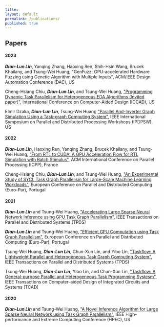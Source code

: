 ```yaml
---
title:
layout: default
permalink: /publications/
published: true
---
```


## Papers

#### 2023
***Dian-Lun Lin***, Yanqing Zhang, Haoxing Ren, Shih-Hsin Wang, Brucek Khailany, and Tsung-Wei Huang, "GenFuzz: GPU-accelerated Hardware Fuzzing using Genetic Algorithm with Multiple Inputs", ACM/IEEE Design Automation Conference (DAC), US

Cheng-Hsiang Chiu, ***Dian-Lun Lin***, and Tsung-Wei Huang, ["Programming Dynamic Task Parallelism for Heterogeneous EDA Algorithms (Invited paper)"](https://tsung-wei-huang.github.io/papers/iccad23-asynctask.pdf), International Conference on Computer-Aided Design (ICCAD), US

Elmir Dzaka, ***Dian-Lun Lin***, Tsung-Wei Huang ["Parallel And-Inverter Graph Simulation Using a Task-graph Computing System"](https://ieeexplore.ieee.org/xpl/conhome/10196463/proceeding), IEEE International Symposium on Parallel and Distributed Processing Workshops (IPDPSW), US

#### 2022
***Dian-Lun Lin***, Haoxing Ren, Yanqing Zhang, Brucek Khailany, and Tsung-Wei Huang, ["From RTL to CUDA: A GPU Acceleration Flow for RTL Simulation with Batch Stimulus"](https://dl.acm.org/doi/abs/10.1145/3545008.3545091), ACM International Conference on Parallel Processing (ICPP), France


Cheng-Hsiang Chiu, ***Dian-Lun Lin***, and Tsung-Wei Huang, ["An Experimental Study of SYCL Task Graph Parallelism for Large-Scale Machine Learning Workloads"](https://easychair.org/publications/preprint/GjhX), European Conference on Parallel and Distributed Computing (Euro-Par), Portugal


#### 2021
***Dian-Lun Lin*** and Tsung-Wei Huang, ["Accelerating Large Sparse Neural Network Inference using GPU Task Graph Parallelism"](https://ieeexplore.ieee.org/abstract/document/9664223), IEEE Transactions on Parallel and Distributed Systems (TPDS)

***Dian-Lun Lin*** and Tsung-Wei Huang, ["Efficient GPU Computation using Task Graph Parallelism"](https://link.springer.com/chapter/10.1007/978-3-030-85665-6_27), European Conference on Parallel and Distributed Computing (Euro-Par), Portugal

Tsung-Wei Huang, ***Dian-Lun Lin***, Chun-Xun Lin, and Yibo Lin, ["Taskflow: A Lightweight Parallel and Heterogeneous Task Graph Computing System"](https://ieeexplore.ieee.org/abstract/document/9511796), IEEE Transactions on Parallel and Distributed Systems (TPDS)

Tsung-Wei Huang, ***Dian-Lun Lin***, Yibo Lin, and Chun-Xun Lin, ["Taskflow: A General-purpose Parallel and Heterogeneous Task Programming Systesm"](https://ieeexplore.ieee.org/abstract/document/9438696), IEEE Transactions on Computer-aided Design of Integrated Circuits and Systems (TCAD)


#### 2020

***Dian-Lun Lin*** and Tsung-Wei Huang, ["A Novel Inference Algorithm for Large Sparse Neural Network using Task Graph Parallelism"](https://ieeexplore.ieee.org/abstract/document/9286218), IEEE High-performance and Extreme Computing Conference (HPEC), US


